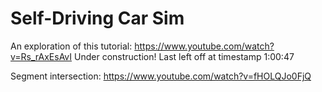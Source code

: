 # Self-Driving Car Sim

An exploration of this tutorial:
https://www.youtube.com/watch?v=Rs_rAxEsAvI
Under construction! Last left off at timestamp 1:00:47

Segment intersection:
https://www.youtube.com/watch?v=fHOLQJo0FjQ
